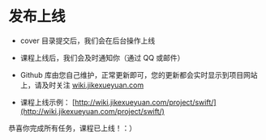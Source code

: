 # 发布上线

- cover 目录提交后，我们会在后台操作上线

- 课程上线后，我们会及时通知你（通过 QQ 或邮件）

- Github 库由您自己维护，正常更新即可，您的更新都会实时显示到项目网站上，请及时关注 [wiki.jikexueyuan.com](wiki.jikexueyuan.com)

- 课程上线示例： [http://wiki.jikexueyuan.com/project/swift/](http://wiki.jikexueyuan.com/project/swift/)

恭喜你完成所有任务，课程已上线！：）

